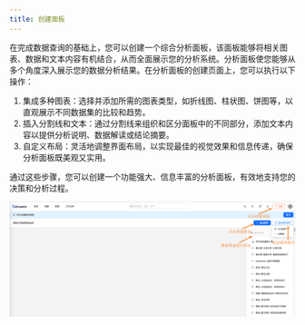 ```yaml
---
title: 创建面板
---
```


在完成数据查询的基础上，您可以创建一个综合分析面板，该面板能够将相关图表、数据和文本内容有机结合，从而全面展示您的分析系统。分析面板使您能够从多个角度深入展示您的数据分析结果。在分析面板的创建页面上，您可以执行以下操作：

1. 集成多种图表：选择并添加所需的图表类型，如折线图、柱状图、饼图等，以直观展示不同数据集的比较和趋势。
2. 插入分割线和文本：通过分割线来组织和区分面板中的不同部分，添加文本内容以提供分析说明、数据解读或结论摘要。
3. 自定义布局：灵活地调整界面布局，以实现最佳的视觉效果和信息传递，确保分析面板既美观又实用。

通过这些步骤，您可以创建一个功能强大、信息丰富的分析面板，有效地支持您的决策和分析过程。

![Image 面板1](./面板1.png)
